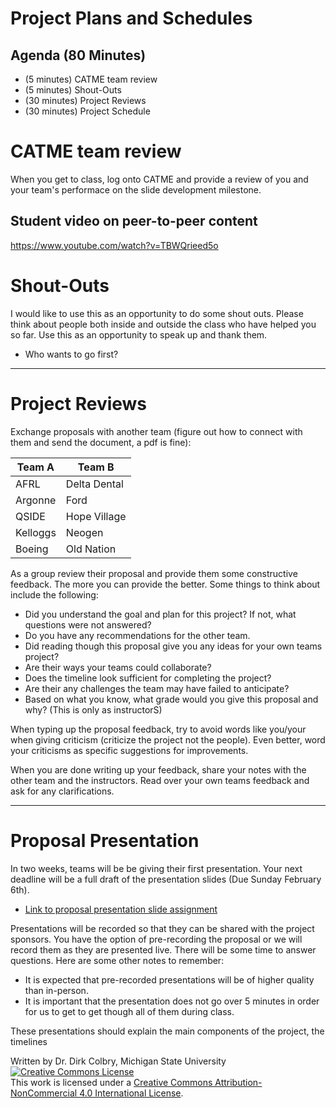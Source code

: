 # Project Plans and Schedules


## Agenda (80 Minutes)

- (5 minutes) CATME team review
- (5 minutes) Shout-Outs 
- (30 minutes) Project Reviews
- (30 minutes) Project Schedule


# CATME team review

When you get to class, log onto CATME and provide a review of you and your team's performace on the slide development milestone.

## Student video on peer-to-peer content

https://www.youtube.com/watch?v=TBWQrieed5o

# Shout-Outs

I would like to use this as an opportunity to do some shout outs.  Please think about people both inside and outside the class who have helped you so far.  Use this as an opportunity to speak up and thank them. 


* Who wants to go first?

---

# Project Reviews

Exchange proposals with another team (figure out how to connect with them and send the document, a pdf is fine):

| Team A | Team B|
|--------|-------|
| AFRL | Delta Dental |
| Argonne | Ford |
| QSIDE |  Hope Village | 
| Kelloggs | Neogen |
| Boeing  | Old Nation |

As a group review their proposal and provide them some constructive feedback.  The more you can provide the better.  Some things to think about include the following:

- Did you understand the goal and plan for this project? If not, what questions were not answered?
- Do you have any recommendations for the other team.
- Did reading though this proposal give you any ideas for your own teams project?
- Are their ways your teams could collaborate?
- Does the timeline look sufficient for completing the project?
- Are their any challenges the team may have failed to anticipate?
- Based on what you know, what grade would you give this proposal and why? (This is only as instructorS)


When typing up the proposal feedback, try to avoid words like you/your when giving criticism (criticize the project not the people). Even better, word your criticisms as specific suggestions for improvements.  

When you are done writing up your feedback, share your notes with the other team and the instructors.  Read over your own teams feedback and ask for any clarifications. 

---

# Proposal Presentation

In two weeks, teams will be be giving their first presentation.  Your next deadline will be a full draft of the presentation slides (Due Sunday February 6th). 

- [Link to proposal presentation slide assignment]()

Presentations will be recorded so that they can be shared with the project sponsors.  You have the option of pre-recording the proposal or we will record them as they are presented live.  There will be some time to answer questions. Here are some other notes to remember:

- It is expected that pre-recorded presentations will be of higher quality than in-person.  
- It is important that the presentation does not go over 5 minutes in order for us to get to get though all of them during class. 

These presentations should explain the main components of the project, the timelines 

Written by Dr. Dirk Colbry, Michigan State University
<a rel="license" href="http://creativecommons.org/licenses/by-nc/4.0/"><img alt="Creative Commons License" style="border-width:0" src="https://i.creativecommons.org/l/by-nc/4.0/88x31.png" /></a><br />This work is licensed under a <a rel="license" href="http://creativecommons.org/licenses/by-nc/4.0/">Creative Commons Attribution-NonCommercial 4.0 International License</a>.
